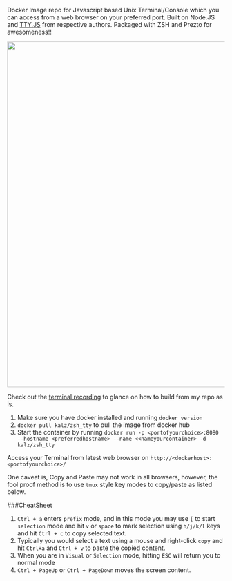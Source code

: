 Docker Image repo for Javascript based Unix Terminal/Console which you can access from a web browser on your preferred port. Built on Node.JS and [TTY.JS](https://github.com/chjj/tty.js/) from respective authors. Packaged with ZSH and Prezto for awesomeness!!

<div align="center">
<img src=http://i.imgur.com/laD3d5f.png width=800/>
</div>

Check out the [terminal recording](https://asciinema.org/a/4qktrmlwxbhdl87vizno30ei1) to glance on how to build from my repo as is.

<div align="center">
<script type="text/javascript" src="https://asciinema.org/a/4qktrmlwxbhdl87vizno30ei1.js" id="asciicast-4qktrmlwxbhdl87vizno30ei1" async></script>
</div>


1. Make sure you have docker installed and running `docker version`
2. `docker pull kalz/zsh_tty` to pull the image from docker hub
3. Start the container by running `docker run -p <portofyourchoice>:8080 --hostname <preferredhostname> --name <<nameyourcontainer> -d kalz/zsh_tty`


Access your Terminal from latest web browser on `http://<dockerhost>:<portofyourchoice>/`

One caveat is, Copy and Paste may not work in all browsers, however, the fool proof method is to use `tmux` style key modes to copy/paste as listed below.

###CheatSheet

1. `Ctrl + a` enters `prefix` mode, and in this mode you may use `[` to start `selection` mode and hit `v` or `space` to mark selection using `h/j/k/l` keys and hit `Ctrl + c` to copy selected text.
2. Typically you would select a text using a mouse and right-click `copy` and hit `Ctrl+a` and `Ctrl + v` to paste the copied content.
3. When you are in `Visual` or `Selection` mode, hitting `ESC` will return you to normal mode
4. `Ctrl + PageUp` or `Ctrl + PageDown` moves the screen content.